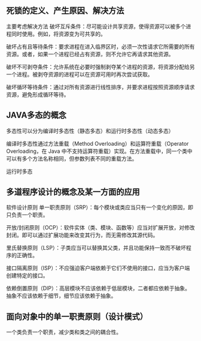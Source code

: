 ## 死锁的定义、产生原因、解决方法

主要考虑解决方法
破坏互斥条件：尽可能设计共享资源，使得资源可以被多个进程同时使用。例如，将资源变为可共享的。

破坏占有且等待条件：要求进程在进入临界区时，必须一次性请求它所需要的所有资源。或者，如果一个进程已经占有资源，则不允许它再请求其他资源。

破坏不可剥夺条件：允许系统在必要时强制剥夺某个进程的资源，将资源分配给另一个进程。被剥夺资源的进程可以在资源可用时再次尝试获取。

破坏循环等待条件：通过对所有资源进行线性排序，并要求进程按照资源顺序请求资源，避免形成循环等待。

## JAVA多态的概念

多态性可以分为编译时多态性（静态多态）和运行时多态性（动态多态）

编译时多态性通过方法重载（Method Overloading）和运算符重载（Operator Overloading，在 Java 中不支持运算符重载）实现。在方法重载中，同一个类中可以有多个方法名称相同，但参数列表不同的重载方法。

运行时多态

## 多道程序设计的概念及某一方面的应用

软件设计原则
单一职责原则（SRP）：每个模块或类应当只有一个变化的原因，即只负责一个职责。

开放/封闭原则（OCP）：软件实体（类、模块、函数等）应当对扩展开放，对修改封闭。即可以通过扩展功能来改变其行为，而无需修改其源代码。

里氏替换原则（LSP）：子类应当可以替换其父类，并且功能保持一致而不破坏程序的正确性。

接口隔离原则（ISP）：不应强迫客户端依赖于它们不使用的接口，应当为客户端创建特定的接口。

依赖倒置原则（DIP）：高层模块不应该依赖于低层模块，二者都应依赖于抽象。抽象不应该依赖于细节，细节应该依赖于抽象。



## 面向对象中的单一职责原则（设计模式）

一个类负责一个职责，减少类和类之间的耦合性。 
